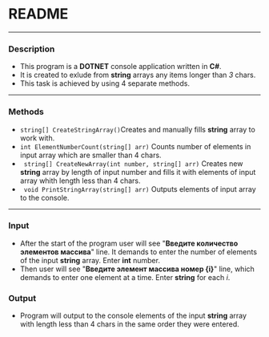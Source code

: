 # README
****

### Description
- This program is a **DOTNET** console application written in **C#**.
- It is created to exlude from **string** arrays any items  longer than *3* chars.
-  This task is achieved by using 4 separate methods.

****

### Methods
- ```string[] CreateStringArray()```Creates and manually fills **string** array to work with.
- ```int ElementNumberCount(string[] arr)``` Counts number of elements in input array which are smaller than 4 chars.
- ``` string[] CreateNewArray(int number, string[] arr)``` Creates new **string** array by length of input number and fills it with elements of input array whith length less than 4 chars.
- ``` void PrintStringArray(string[] arr)``` Outputs elements of input array to the console.

****

### Input

- After the start of the program user will see "**Введите количество элементов массива**" line.
It demands to enter the number of elements of the input **string** array. Enter **int** number.
- Then user will see "**Введите элемент массива номер {i}**" line, which demands to enter one element at a time. Enter **string** for each *i*.

### Output
- Program will output to the console elements of the input **string** array with length less than 4 chars in the same order they were entered.